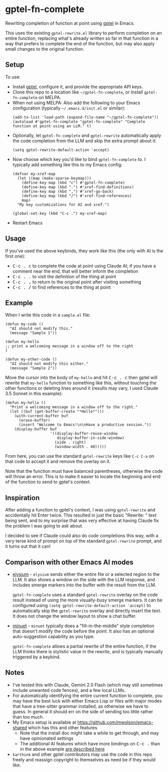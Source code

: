 # gptel-fn-complete

Rewriting completion of function at point using
[gptel](https://github.com/karthink/gptel) in Emacs.

This uses the existing `gptel-rewrite.el` library to perform completion on an
entire function, replacing what's already written so far in that function in a
way that prefers to complete the end of the function, but may also apply small
changes to the original function.

## Setup

To use:

* Install [gptel](https://github.com/karthink/gptel), configure it, and provide
  the appropriate API keys.
* Clone this repo to a location like `~/gptel-fn-complete`, or install
  `gptel-fn-complete` on MELPA.
* When not using MELPA: Also add the following to your Emacs configuration
  (typically `~/.emacs.d/init.el` or similar):
  ```elisp
  (add-to-list 'load-path (expand-file-name "~/gptel-fn-complete"))
  (autoload #'gptel-fn-complete "gptel-fn-complete" "Complete function at point using an LLM." t)
  ```
* Optionally, let `gptel-fn-complete` and `gptel-rewrite` automatically apply
  the code completion from the LLM and skip the extra prompt about it:
  ```elisp
  (setq gptel-rewrite-default-action 'accept)
  ```
* Now choose which key you'd like to bind `gptel-fn-complete` to. I typically
  add something like this to my Emacs config:
  ```elisp
  (defvar my-xref-map
    (let ((map (make-sparse-keymap)))
      (define-key map (kbd "c") #'gptel-fn-complete)
      (define-key map (kbd ".") #'xref-find-definitions)
      (define-key map (kbd ",") #'xref-go-back)
      (define-key map (kbd "/") #'xref-find-references)
      map)
    "My key customizations for AI and xref.")

  (global-set-key (kbd "C-c .") my-xref-map)
  ```
* Restart Emacs

## Usage

If you've used the above keybinds, they work like this (the only with AI is the
first one):

* <kbd>C-c . c</kbd> to complete the code at point using Claude AI; if you have
  a comment near the end, that will better inform the completion
* <kbd>C-c . .</kbd> to visit the definition of the thing at point
* <kbd>C-c . ,</kbd> to return to the original point after visiting something
* <kbd>C-c . /</kbd> to find references to the thing at point

## Example

When I write this code in a `sample.el` file:

```elisp
(defun my-code ()
  "AI should not modify this."
  (message "Sample 1"))

(defun my-hello
;; print a welcoming message in a window off to the right
)

(defun my-other-code ()
  "AI should not modify this either."
  (message "Sample 2"))
```

Move the cursor into the body of `my-hello` and hit <kbd>C-c . c</kbd> then
gptel will rewrite that `my-hello` function to something like this, without
touching the other functions or deleting lines around it (results may vary, I
used Claude 3.5 Sonnet in this example):

```elisp
(defun my-hello ()
  "Print a welcoming message in a window off to the right."
  (let ((buf (get-buffer-create "*Hello*")))
    (with-current-buffer buf
      (erase-buffer)
      (insert "Welcome to Emacs!\n\nHave a productive session."))
    (display-buffer buf
                    '((display-buffer-reuse-window
                       display-buffer-in-side-window)
                      (side . right)
                      (window-width . 40)))))
```

From here, you can use the standard `gptel-rewrite` keys like `C-c C-a` on that
code to accept it and remove the overlay on it.

Note that the function must have balanced parentheses, otherwise the code will
throw an error. This is to make it easier to locate the beginning and end of the
function to send to gptel's context.

## Inspiration

After adding a function to gptel's context, I was using `gptel-rewrite` and
accidentally hit Enter twice.  This resulted in just the basic "Rewrite: " text
being sent, and to my surprise that was very effective at having Claude fix the
problem I was going to ask about.

I decided to see if Claude could also do code completions this way, with a very
terse kind of prompt on top of the standard `gptel-rewrite` prompt, and it turns
out that it can!

## Comparison with other Emacs AI modes

* [elysium](https://github.com/lanceberge/elysium) - `elysium` sends either the
  entire file or a selected region to the LLM. It also shows a window on the
  side with the LLM response, and includes smerge markers into the buffer with
  the result from the LLM.

  `gptel-fn-complete` uses a standard `gptel-rewrite` overlay on the code result
  instead of using the more visually-busy smerge markers. It can be configured
  using `(setq gptel-rewrite-default-action 'accept)` to automatically skip the
  `gptel-rewrite` overlay and directly insert the text. It does not change the
  window layout to show a chat buffer.

* [minuet](https://github.com/milanglacier/minuet-ai.el) - `minuet` typically
  does a "fill-in-the-middle" style completion that doesn't modify the code
  before the point. It also has an optional auto-suggestion capability as you
  type.

  `gptel-fn-complete` allows a partial rewrite of the entire function, if
  the LLM thinks there is stylistic value in the rewrite, and is typically
  manually triggered by a keybind.

## Notes

* I've tested this with Claude, Gemini 2.0 Flash (which may still sometimes
  include unwanted code fences), and a few local LLMs.
* For automatically identifying the entire current function to complete, you may
  have the best luck with either Emacs Lisp or files with major modes that have
  a tree-sitter grammar installed, as otherwise we have to guess.  In general it
  should err on the side of sending too little rather than too much.
* My Emacs setup is available at https://github.com/mwolson/emacs-shared which
  has this and other features
  * Note that the install doc might take a while to get through, and may have
    opinionated settings
  * The additional AI features which have more bindings on <kbd>C-c .</kbd> than
    in the above example
    [are described here](https://github.com/mwolson/emacs-shared/blob/master/doc/tips.md#using-ai-and-finding-definitions)
* `karthink` and other gptel contributors may use the code in this repo freely
  and reassign copyright to themselves as need be if they would like.

